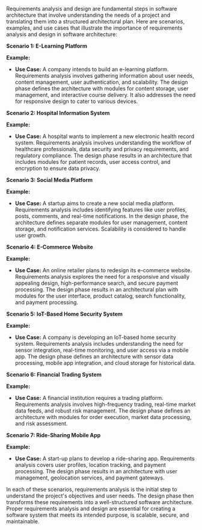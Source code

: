 Requirements analysis and design are fundamental steps in software architecture that involve understanding the needs of a project and translating them into a structured architectural plan. Here are scenarios, examples, and use cases that illustrate the importance of requirements analysis and design in software architecture:

**Scenario 1: E-Learning Platform**

**Example:**

- **Use Case:** A company intends to build an e-learning platform. Requirements analysis involves gathering information about user needs, content management, user authentication, and scalability. The design phase defines the architecture with modules for content storage, user management, and interactive course delivery. It also addresses the need for responsive design to cater to various devices.

**Scenario 2: Hospital Information System**

**Example:**

- **Use Case:** A hospital wants to implement a new electronic health record system. Requirements analysis involves understanding the workflow of healthcare professionals, data security and privacy requirements, and regulatory compliance. The design phase results in an architecture that includes modules for patient records, user access control, and encryption to ensure data privacy.

**Scenario 3: Social Media Platform**

**Example:**

- **Use Case:** A startup aims to create a new social media platform. Requirements analysis includes identifying features like user profiles, posts, comments, and real-time notifications. In the design phase, the architecture defines separate modules for user management, content storage, and notification services. Scalability is considered to handle user growth.

**Scenario 4: E-Commerce Website**

**Example:**

- **Use Case:** An online retailer plans to redesign its e-commerce website. Requirements analysis explores the need for a responsive and visually appealing design, high-performance search, and secure payment processing. The design phase results in an architectural plan with modules for the user interface, product catalog, search functionality, and payment processing.

**Scenario 5: IoT-Based Home Security System**

**Example:**

- **Use Case:** A company is developing an IoT-based home security system. Requirements analysis includes understanding the need for sensor integration, real-time monitoring, and user access via a mobile app. The design phase defines an architecture with sensor data processing, mobile app integration, and cloud storage for historical data.

**Scenario 6: Financial Trading System**

**Example:**

- **Use Case:** A financial institution requires a trading platform. Requirements analysis involves high-frequency trading, real-time market data feeds, and robust risk management. The design phase defines an architecture with modules for order execution, market data processing, and risk assessment.

**Scenario 7: Ride-Sharing Mobile App**

**Example:**

- **Use Case:** A start-up plans to develop a ride-sharing app. Requirements analysis covers user profiles, location tracking, and payment processing. The design phase results in an architecture with user management, geolocation services, and payment gateways.

In each of these scenarios, requirements analysis is the initial step to understand the project's objectives and user needs. The design phase then transforms these requirements into a well-structured software architecture. Proper requirements analysis and design are essential for creating a software system that meets its intended purpose, is scalable, secure, and maintainable.